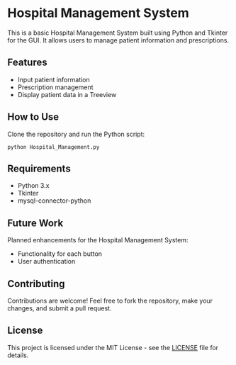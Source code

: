 <!DOCTYPE html>
<html lang="en">
<head>
    <meta charset="UTF-8">
    <meta name="viewport" content="width=device-width, initial-scale=1.0">
    <title>Hospital Management System</title>
</head>
<body>

<h1>Hospital Management System</h1>

<p>This is a basic Hospital Management System built using Python and Tkinter for the GUI. It allows users to manage patient information and prescriptions.</p>

<h2>Features</h2>
<ul>
    <li>Input patient information</li>
    <li>Prescription management</li>
    <li>Display patient data in a Treeview</li>
    <!-- Add more features as you implement them -->
</ul>

<h2>How to Use</h2>
<p>Clone the repository and run the Python script:</p>
<pre><code>python Hospital_Management.py</code></pre>

<h2>Requirements</h2>
<ul>
    <li>Python 3.x</li>
    <li>Tkinter</li>
    <li>mysql-connector-python</li>
</ul>

<h2>Future Work</h2>
<p>Planned enhancements for the Hospital Management System:</p>
<ul>
    <li>Functionality for each button</li>
    <li>User authentication</li>
    <!-- Add more planned enhancements -->
</ul>

<h2>Contributing</h2>
<p>Contributions are welcome! Feel free to fork the repository, make your changes, and submit a pull request.</p>

<h2>License</h2>
<p>This project is licensed under the MIT License - see the <a href="LICENSE">LICENSE</a> file for details.</p>

</body>
</html>
